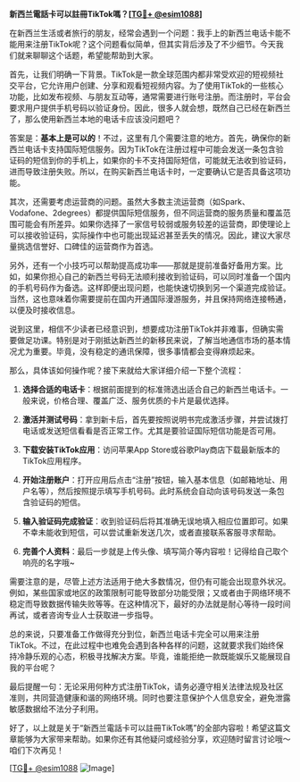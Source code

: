 **新西兰電話卡可以註冊TikTok嗎？[[TG💪+ @esim1088](https://t.me/s/esim1088)]**

在新西兰生活或者旅行的朋友，经常会遇到一个问题：我手上的新西兰电话卡能不能用来注册TikTok呢？这个问题看似简单，但其实背后涉及了不少细节。今天我们就来聊聊这个话题，希望能帮助到大家。

首先，让我们明确一下背景。TikTok是一款全球范围内都非常受欢迎的短视频社交平台，它允许用户创建、分享和观看短视频内容。为了使用TikTok的一些核心功能，比如发布视频、与朋友互动等，通常需要进行账号注册。而注册时，平台会要求用户提供手机号码以验证身份。因此，很多人就会想，既然自己已经在新西兰了，那么使用新西兰本地的电话卡应该没问题吧？

答案是：**基本上是可以的**！不过，这里有几个需要注意的地方。首先，确保你的新西兰电话卡支持国际短信服务。因为TikTok在注册过程中可能会发送一条包含验证码的短信到你的手机上，如果你的卡不支持国际短信，可能就无法收到验证码，进而导致注册失败。所以，在购买新西兰电话卡时，一定要确认它是否具备这项功能。

其次，还需要考虑运营商的问题。虽然大多数主流运营商（如Spark、Vodafone、2degrees）都提供国际短信服务，但不同运营商的服务质量和覆盖范围可能会有所差异。如果你选择了一家信号较弱或服务较差的运营商，即使理论上可以接收验证码，实际操作中也可能出现延迟甚至丢失的情况。因此，建议大家尽量挑选信誉好、口碑佳的运营商作为首选。

另外，还有一个小技巧可以帮助提高成功率——那就是提前准备好备用方案。比如，如果你担心自己的新西兰号码无法顺利接收到验证码，可以同时准备一个国内的手机号码作为备选。这样即便出现问题，也能快速切换到另一个渠道完成验证。当然，这也意味着你需要提前在国内开通国际漫游服务，并且保持网络连接畅通，以便及时接收信息。

说到这里，相信不少读者已经意识到，想要成功注册TikTok并非难事，但确实需要做足功课。特别是对于刚抵达新西兰的新移民来说，了解当地通信市场的基本情况尤为重要。毕竟，没有稳定的通讯保障，很多事情都会变得麻烦起来。

那么，具体该如何操作呢？接下来就给大家详细介绍一下整个流程：

1. **选择合适的电话卡**：根据前面提到的标准筛选出适合自己的新西兰电话卡。一般来说，价格合理、覆盖广泛、服务优质的卡片是最优选择。
   
2. **激活并测试号码**：拿到新卡后，首先要按照说明书完成激活步骤，并尝试拨打电话或发送短信看看是否正常工作。尤其是要验证国际短信功能是否可用。

3. **下载安装TikTok应用**：访问苹果App Store或谷歌Play商店下载最新版本的TikTok应用程序。

4. **开始注册账户**：打开应用后点击“注册”按钮，输入基本信息（如邮箱地址、用户名等），然后按照提示填写手机号码。此时系统会自动向该号码发送一条包含验证码的短信。

5. **输入验证码完成验证**：收到验证码后将其准确无误地填入相应位置即可。如果不幸未能收到短信，可以尝试重新发送几次，或者直接联系客服寻求帮助。

6. **完善个人资料**：最后一步就是上传头像、填写简介等内容啦！记得给自己取个响亮的名字哦~

需要注意的是，尽管上述方法适用于绝大多数情况，但仍有可能会出现意外状况。例如，某些国家或地区的政策限制可能导致部分功能受限；又或者由于网络环境不稳定而导致数据传输失败等等。在这种情况下，最好的办法就是耐心等待一段时间再试，或者咨询专业人士获取进一步指导。

总的来说，只要准备工作做得充分到位，新西兰电话卡完全可以用来注册TikTok。不过，在此过程中也难免会遇到各种各样的问题，这就要求我们始终保持冷静乐观的心态，积极寻找解决方案。毕竟，谁能拒绝一款既能娱乐又能展现自我的平台呢？

最后提醒一句：无论采用何种方式注册TikTok，请务必遵守相关法律法规及社区准则，共同营造健康和谐的网络环境。同时也要注意保护个人信息安全，避免泄露敏感数据给不法分子利用。

好了，以上就是关于“新西兰電話卡可以註冊TikTok嗎”的全部内容啦！希望这篇文章能够为大家带来帮助。如果你还有其他疑问或经验分享，欢迎随时留言讨论哦～咱们下次再见！

[[TG💪+ @esim1088](https://t.me/s/esim1088) ![Image](https://i.postimg.cc/4NQfJmqS/Snipaste-2025-05-13-00-14-12.png)]